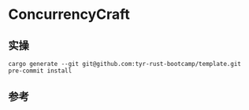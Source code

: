 # ConcurrencyCraft

## 实操

```shell
cargo generate --git git@github.com:tyr-rust-bootcamp/template.git
pre-commit install
```

## 参考
